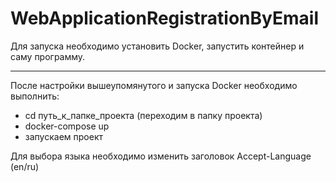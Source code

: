 # WebApplicationRegistrationByEmail

Для запуска необходимо установить Docker, запустить контейнер и саму программу.  

--- 

После настройки вышеупомянутого и запуска Docker необходимо выполнить:

- cd путь_к_папке_проекта (переходим в папку проекта)
- docker-compose up
- запускаем проект

Для выбора языка необходимо изменить заголовок Accept-Language (en/ru) 
